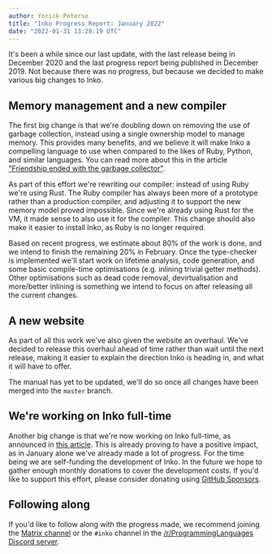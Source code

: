 ```yaml
---
author: Yorick Peterse
title: "Inko Progress Report: January 2022"
date: "2022-01-31 13:28:19 UTC"
---
```


It's been a while since our last update, with the last release being in December
2020 and the last progress report being published in December 2019. Not because
there was no progress, but because we decided to make various big changes to
Inko.

<!-- READ MORE -->

## Memory management and a new compiler

The first big change is that we're doubling down on removing the use of garbage
collection, instead using a single ownership model to manage memory. This
provides many benefits, and we believe it will make Inko a compelling language
to use when compared to the likes of Ruby, Python, and similar languages. You
can read more about this in the article ["Friendship ended with the garbage
collector"](https://yorickpeterse.com/articles/friendship-ended-with-the-garbage-collector/).

As part of this effort we're rewriting our compiler: instead of using Ruby
we're using Rust. The Ruby compiler has always been more of a prototype rather
than a production compiler, and adjusting it to support the new memory model
proved impossible. Since we're already using Rust for the VM, it made sense to
also use it for the compiler. This change should also make it easier to install
Inko, as Ruby is no longer required.

Based on recent progress, we estimate about 80% of the work is done, and we
intend to finish the remaining 20% in February. Once the type-checker is
implemented we'll start work on lifetime analysis, code generation, and some
basic compile-time optimisations (e.g. inlining trivial getter methods). Other
optimisations such as dead code removal, devirtualisation and more/better
inlining is something we intend to focus on after releasing all the current
changes.

## A new website

As part of all this work we've also given the website an overhaul. We've decided
to release this overhaul ahead of time rather than wait until the next release,
making it easier to explain the direction Inko is heading in, and what it will
have to offer.

The manual has yet to be updated, we'll do so once all changes have been merged
into the `master` branch.

## We're working on Inko full-time

Another big change is that we're now working on Inko full-time, as announced in
[this
article](https://yorickpeterse.com/articles/im-leaving-gitlab-to-work-on-inko-full-time/).
This is already proving to have a positive impact, as in January alone we've
already made a lot of progress. For the time being we are self-funding the
development of Inko. In the future we hope to gather enough monthly donations to
cover the development costs. If you'd like to support this effort, please
consider donating using [GitHub
Sponsors](https://github.com/sponsors/YorickPeterse).

## Following along

If you'd like to follow along with the progress made, we recommend joining the
[Matrix channel](https://matrix.to/#/#inko-lang:matrix.org) or the `#inko`
channel in the [/r/ProgrammingLanguages Discord
server](https://discord.gg/yqWzmkV).
